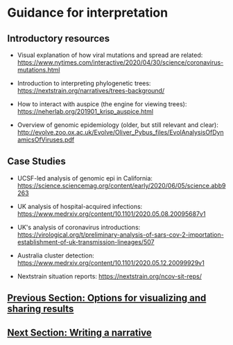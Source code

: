 # Guidance for interpretation  

## Introductory resources  

* Visual explanation of how viral mutations and spread are related: https://www.nytimes.com/interactive/2020/04/30/science/coronavirus-mutations.html

* Introduction to interpreting phylogenetic trees: https://nextstrain.org/narratives/trees-background/

* How to interact with auspice (the engine for viewing trees): https://neherlab.org/201901_krisp_auspice.html

* Overview of genomic epidemiology (older, but still relevant and clear): http://evolve.zoo.ox.ac.uk/Evolve/Oliver_Pybus_files/EvolAnalysisOfDynamicsOfViruses.pdf


## Case Studies

* UCSF-led analysis of genomic epi in California: https://science.sciencemag.org/content/early/2020/06/05/science.abb9263

* UK analysis of hospital-acquired infections: https://www.medrxiv.org/content/10.1101/2020.05.08.20095687v1

* UK's analysis of coronavirus introductions: https://virological.org/t/preliminary-analysis-of-sars-cov-2-importation-establishment-of-uk-transmission-lineages/507

* Australia cluster detection: https://www.medrxiv.org/content/10.1101/2020.05.12.20099929v1

* Nextstrain situation reports: https://nextstrain.org/ncov-sit-reps/

## [Previous Section: Options for visualizing and sharing results](sharing.md)
## [Next Section: Writing a narrative](narratives.md)
